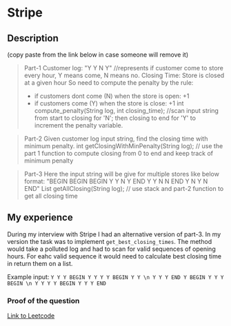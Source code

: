 # Stripe

## Description
(copy paste from the link below in case someone will remove it)

>Part-1
Customer log: "Y Y N Y" //represents if customer come to store every hour, Y means come, N means no.
Closing Time: Store is closed at a given hour
So need to compute the penalty by the rule:
> * if customers dont come (N) when the store is open: +1
> * if customers come (Y) when the store is close: +1
int compute_penalty(String log, int closing_time);
//scan input string from start to closing for 'N'; then closing to end for 'Y' to increment the penalty variable.

> Part-2
Given customer log input string, find the closing time with minimum penalty.
int getClosingWithMinPenalty(String log);
// use the part 1 function to compute closing from 0 to end and keep track of minimum penalty

> Part-3
Here the input string will be give for multiple stores like below format:
"BEGIN BEGIN BEGIN Y Y N Y END Y Y N N END Y N Y N END"
List getAllClosing(String log);
// use stack and part-2 function to get all closing time

## My experience
During my interview with Stripe I had an alternative version of part-3. In my version the task was to implement `get_best_closing_times`. The method would take a polluted log and had to scan for valid sequences of opening hours. For eahc valid sequence it would need to calculate best closing time in return them on a list.

Example input: `Y Y Y BEGIN Y Y Y Y BEGIN Y Y \n Y Y Y END Y BEGIN Y Y Y BEGIN \n Y Y Y Y BEGIN Y Y Y END`

### Proof of the question
[Link to Leetcode](https://leetcode.com/discuss/interview-question/2585038/Stripe-or-Phone-Screen-or-Senior-SE-or-Reject)
